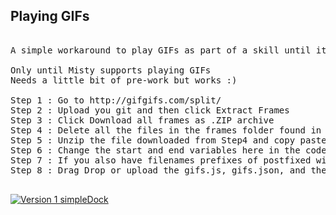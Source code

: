 ## Playing GIFs

<pre>

A simple workaround to play GIFs as part of a skill until it is supported

Only until Misty supports playing GIFs
Needs a little bit of pre-work but works :) 

Step 1 : Go to http://gifgifs.com/split/
Step 2 : Upload you git and then click Extract Frames
Step 3 : Click Download all frames as .ZIP archive
Step 4 : Delete all the files in the frames folder found in this repo
Step 5 : Unzip the file downloaded from Step4 and copy paste the images into our frames folder
Step 6 : Change the start and end variables here in the code to match the number of frames downloaded on your GIF
Step 7 : If you also have filenames prefixes of postfixed with someText, you could add that in the function call as well. 
Step 8 : Drag Drop or upload the gifs.js, gifs.json, and the frames folder using Misty's skill ruinner http://sdk.mistyrobotics.com/skill-runner/index.html

</pre>

[![Version 1 simpleDock](https://i9.ytimg.com/vi/CVsl-V1lQng/mq2.jpg?sqp=CLC6x-0F&rs=AOn4CLCqiIEYIdL7CGhW8xTkMg-ohxNbqA)](https://youtu.be/CVsl-V1lQng)

